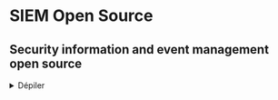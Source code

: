 # SIEM Open Source

## Security information and event management open source

<details>
<summary>Dépiler</summary>

  - [Wazuh](https://wazuh.com/) : Plateforme SIEM open source pour la détection des menaces et la gestion des incidents
  - [OSSEC](http://www.ossec.net) : Open Source HIDS SECurity est un système de détection d'intrusion gratuit et open source basé sur l'hôte
  - [ELK Stack](https://www.elastic.co/elk-stack) : Suite open source pour la collecte, l'analyse et la visualisation des logs, souvent utilisée comme SIEM
  - [AlienVault OSSIM](https://cybersecurity.att.com/products/ossim) : Solution SIEM open source qui combine plusieurs outils de sécurité dans une seule plateforme
  - [Security Onion](https://securityonion.net/) : Distribution Linux open source pour la surveillance de la sécurité avec des fonctionnalités SIEM
  - [Prelude SIEM](https://www.prelude-siem.org/) : SIEM open source axé sur la corrélation des événements de sécurité
  - [MozDef](https://github.com/mozilla/MozDef) : SIEM open source développé par Mozilla pour automatiser la réponse aux incidents de sécurité
  - [SIEMonster](https://siemonster.com/) : Solution SIEM open source scalable pour la surveillance des événements de sécurité

 </details>   



